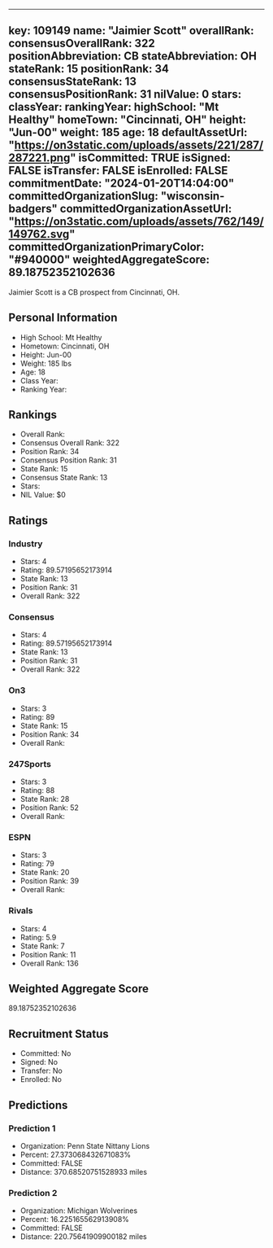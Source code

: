 ---
  key: 109149
  name: "Jaimier Scott"
  overallRank: 
  consensusOverallRank: 322
  positionAbbreviation: CB
  stateAbbreviation: OH
  stateRank: 15
  positionRank: 34
  consensusStateRank: 13
  consensusPositionRank: 31
  nilValue: 0
  stars: 
  classYear: 
  rankingYear: 
  highSchool: "Mt Healthy"
  homeTown: "Cincinnati, OH"
  height: "Jun-00"
  weight: 185
  age: 18
  defaultAssetUrl: "https://on3static.com/uploads/assets/221/287/287221.png"
  isCommitted: TRUE
  isSigned: FALSE
  isTransfer: FALSE
  isEnrolled: FALSE
  commitmentDate: "2024-01-20T14:04:00"
  committedOrganizationSlug: "wisconsin-badgers"
  committedOrganizationAssetUrl: "https://on3static.com/uploads/assets/762/149/149762.svg"
  committedOrganizationPrimaryColor: "#940000"
  weightedAggregateScore: 89.18752352102636
  ---
  
  Jaimier Scott is a CB prospect from Cincinnati, OH.
  
  ## Personal Information
  - High School: Mt Healthy
  - Hometown: Cincinnati, OH
  - Height: Jun-00
  - Weight: 185 lbs
  - Age: 18
  - Class Year: 
  - Ranking Year: 
  
  ## Rankings
  - Overall Rank: 
  - Consensus Overall Rank: 322
  - Position Rank: 34
  - Consensus Position Rank: 31
  - State Rank: 15
  - Consensus State Rank: 13
  - Stars: 
  - NIL Value: $0
  
  ## Ratings
  
  ### Industry
  - Stars: 4
  - Rating: 89.57195652173914
  - State Rank: 13
  - Position Rank: 31
  - Overall Rank: 322
  
  ### Consensus
  - Stars: 4
  - Rating: 89.57195652173914
  - State Rank: 13
  - Position Rank: 31
  - Overall Rank: 322
  
  ### On3
  - Stars: 3
  - Rating: 89
  - State Rank: 15
  - Position Rank: 34
  - Overall Rank: 
  
  ### 247Sports
  - Stars: 3
  - Rating: 88
  - State Rank: 28
  - Position Rank: 52
  - Overall Rank: 
  
  ### ESPN
  - Stars: 3
  - Rating: 79
  - State Rank: 20
  - Position Rank: 39
  - Overall Rank: 
  
  ### Rivals
  - Stars: 4
  - Rating: 5.9
  - State Rank: 7
  - Position Rank: 11
  - Overall Rank: 136
  
  ## Weighted Aggregate Score
  89.18752352102636
  
  ## Recruitment Status
  - Committed: No
  - Signed: No
  - Transfer: No
  - Enrolled: No
  
  
  
  ## Predictions
  
  ### Prediction 1
  - Organization: Penn State Nittany Lions
  - Percent: 27.373068432671083%
  - Committed: FALSE
  - Distance: 370.68520751528933 miles
  
  ### Prediction 2
  - Organization: Michigan Wolverines
  - Percent: 16.225165562913908%
  - Committed: FALSE
  - Distance: 220.75641909900182 miles
  